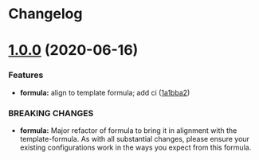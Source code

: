 # Changelog

# [1.0.0](https://github.com/saltstack-formulas/sqldeveloper-formula/compare/v0.4.0...v1.0.0) (2020-06-16)


### Features

* **formula:** align to template formula; add ci ([1a1bba2](https://github.com/saltstack-formulas/sqldeveloper-formula/commit/1a1bba29a9bf0c0ceeed0b865ba0f9e9e9a54286))


### BREAKING CHANGES

* **formula:** Major refactor of formula to bring it in alignment with the
template-formula. As with all substantial changes, please ensure your
existing configurations work in the ways you expect from this formula.
